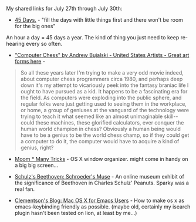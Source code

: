 <!--
.. title: Links for July 27th through July 30th
.. date: 2011/08/01 12:29
.. slug: links-for-july-27th-through-july-30th
.. link:
.. description:
.. tags: links, beethoven, charles-schulz, computer-chess, emacs, inspiration, movie, osx, peanuts, pinboard-links, schroeder, time-management
-->


My shared links for July 27th through July 30th:






  * [45 Days.](http://www.pixelatedimage.com/blog/2011/07/45-days/) - "fill the days with little things first and there won't be room for the big ones"

An hour a day = 45 days a year. The kind of thing you just need to keep re-hearing every so often.


  * ["Computer Chess" by Andrew Bujalski - United States Artists - Great art forms here](http://www.unitedstatesartists.org/project/computer_chess) - 



> So all these years later I'm trying to make a very odd movie indeed, about computer chess programmers circa 1980, and perhaps deep down it's my attempt to vicariously peek into the fantasy braniac life I ought to have pursued as a kid. It happens to be a fascinating era for the field. As computers were exploding into the public sphere, and regular folks were just getting used to seeing them in the workplace, or home, a group of geniuses at the vanguard of the technology were trying to teach it what seemed like an almost unimaginable skill--could these machines, these glorified calculators, ever conquer the human world champion in chess? Obviously a human being would have to be a genius to be the world chess champ, so if they could get a computer to do it, the computer would have to acquire a kind of genius, right?






  * [Moom * Many Tricks](http://manytricks.com/moom/) - OS X window organizer. might come in handy on a big big screen...


  * [Schulz's Beethoven: Schroeder's Muse](http://absadmin.users.sonic.net/schulz/pages/page1.html) - An online museum exhibit of the significance of Beethoven in Charles Schulz' Peanuts. Sparky was a real fan.


  * [Clementson's Blog: Mac OS X for Emacs Users](http://bc.tech.coop/blog/060620.html) - How to make os x as emacs-keybinding friendly as possible. (maybe old, certainly my isearch plugin hasn't been tested on lion, at least by me...)



